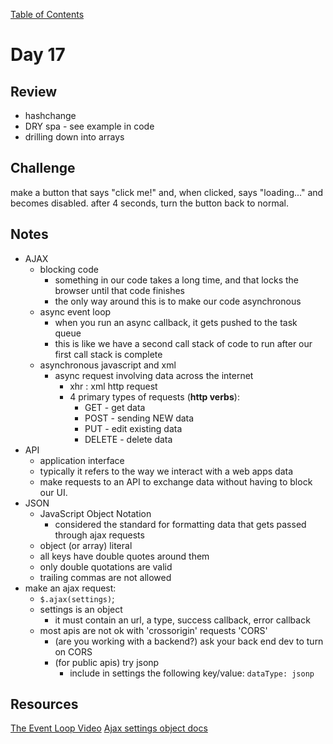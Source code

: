 
[Table of Contents](/README.md)

# Day 17

## Review
- hashchange
- DRY spa - see example in code
- drilling down into arrays

## Challenge
make a button that says "click me!" and, when clicked, says "loading..." and becomes disabled. after 4 seconds, turn the button back to normal.

## Notes
- AJAX
	- blocking code
		- something in our code takes a long time, and that locks the browser until that code finishes
		- the only way around this is to make our code asynchronous
	- async event loop
		- when you run an async callback, it gets pushed to the task queue
		- this is like we have a second call stack of code to run after our first call stack is complete
	- asynchronous javascript and xml
		- async request involving data across the internet
			- xhr : xml http request
			- 4 primary types of requests (**http verbs**):
				- GET - get data
				- POST - sending NEW data
				- PUT - edit existing data
				- DELETE - delete data
- API
	- application interface
	- typically it refers to the way we interact with a web apps data
	- make requests to an API to exchange data without having to block our UI.
- JSON
	- JavaScript Object Notation
		- considered the standard for formatting data that gets passed through ajax requests
	- object (or array) literal
	- all keys have double quotes around them
	- only double quotations are valid
	- trailing commas are not allowed
- make an ajax request:
	- `$.ajax(settings)`;
	- settings is an object
		- it must contain an url, a type, success callback, error callback
	- most apis are not ok with 'crossorigin' requests 'CORS'
		- (are you working with a backend?) ask your back end dev to turn on CORS
		- (for public apis) try jsonp
			- include in settings the following key/value: `dataType: jsonp`

## Resources
[The Event Loop Video](https://www.youtube.com/watch?v=8aGhZQkoFbQ)
[Ajax settings object docs](http://api.jquery.com/jquery.ajax/)
